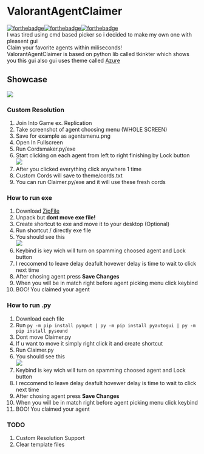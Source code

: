 # ValorantAgentClaimer
[![forthebadge](https://forthebadge.com/images/badges/made-with-python.svg)](https://forthebadge.com)[![forthebadge](https://forthebadge.com/images/badges/powered-by-black-magic.svg)](https://forthebadge.com)[![forthebadge](https://forthebadge.com/images/badges/built-with-love.svg)](https://forthebadge.com)\
I was tired using cmd based picker so i decided to make my own one with pleasent gui\
Claim your favorite agents within miliseconds! \
ValorantAgentClaimer is based on python lib called tkinkter which shows you this gui also gui uses theme called [Azure](https://github.com/rdbende/Azure-ttk-theme/)

## Showcase
![](https://cdn.upload.systems/uploads/QNwCnEcb.png)

### Custom Resolution
1. Join Into Game ex. Replication
2. Take screenshot of agent choosing menu (WHOLE SCREEN)
3. Save for example as agentsmenu.png
4. Open In Fullscreen
5. Run Cordsmaker.py/exe
6. Start clicking on each agent from left to right finishing by Lock button\
![](https://cdn.upload.systems/uploads/l69rnktp.png)
7. After you clicked everything click anywhere 1 time
8. Custom Cords will save to theme/cords.txt
9. You can run Claimer.py/exe and it will use these fresh cords

### How to run exe
1. Download [ZipFile](https://github.com/Cloudzik1337/ValorantAgentClaimer/releases/download/1.0.3/Exe.Build.zip)
2. Unpack but **dont move exe file!**
3. Create shortcut to exe and move it to your desktop (Optional)
4. Run shortcut / directly exe file
5. You should see this \
![](https://cdn.upload.systems/uploads/QNwCnEcb.png)
6. Keybind is key wich will turn on spamming choosed agent and Lock button
7. I reccomend to leave delay deafult hovewer delay is time to wait to click next time
8. After chosing agent press **Save Changes**
9. When you will be in match right before agent picking menu click keybind
10. BOO! You claimed your agent

### How to run .py
1. Download each file
2. Run `py -m pip install pynput | py -m pip install pyautogui | py -m pip install pysound`
3. Dont move Claimer.py
4. If u want to move it simply right click it and create shortcut
5. Run Claimer.py
6. You should see this \
![](https://cdn.upload.systems/uploads/BHH6TOdO.png)
7. Keybind is key wich will turn on spamming choosed agent and Lock button
8. I reccomend to leave delay deafult hovewer delay is time to wait to click next time
9. After chosing agent press **Save Changes**
10. When you will be in match right before agent picking menu click keybind
11. BOO! You claimed your agent

### TODO
1. Custom Resolution Support
2. Clear template files
